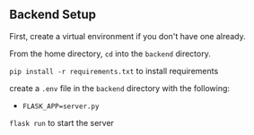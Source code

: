 ## Backend Setup

First, create a virtual environment if you don't have one already.

From the home directory, `cd` into the `backend` directory.

`pip install -r requirements.txt` to install requirements

create a `.env` file in the `backend` directory with the following:
- `FLASK_APP=server.py`

`flask run` to start the server